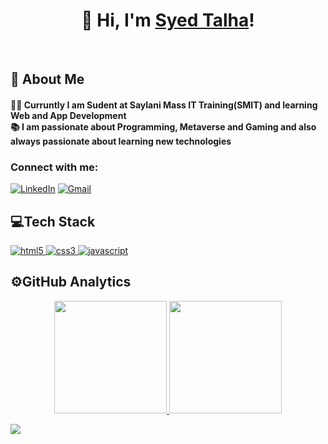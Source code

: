<h1 align="center">👋 Hi, I'm <a href="https://www.linkedin.com/in/talhashah-dev/">Syed Talha</a>!</h1>



<br />

## 🚀 About Me
 <h4>👨‍💻 Curruntly I am Sudent at Saylani Mass IT Training(SMIT) and learning Web and App Development</br>
📚  I am passionate about Programming, Metaverse and Gaming and also always passionate about learning new technologies</h4>
 
<h3 align="left">Connect with me:</h3>
<div align="left">
  <a href="https://www.linkedin.com/in/talhashah-dev/"><img alt="LinkedIn" src="https://img.shields.io/badge/linkedin-%230077B5.svg?style=for-the-badge&logo=linkedin&logoColor=white"/></a>
  <a href="mailto:syedt.in00@gmail.com"><img alt="Gmail" src="https://img.shields.io/badge/Gmail-D14836?style=for-the-badge&logo=gmail&logoColor=white"/></a>
</div>

## 💻Tech Stack

<p align="left">
<a href="https://www.w3.org/html/" > <img src="https://img.shields.io/badge/HTML5-E34F26?style=for-the-badge&logo=html5&logoColor=white" alt="html5" /> </a>
<a href="https://www.w3schools.com/css/"> <img src="https://img.shields.io/badge/CSS3-1572B6?style=for-the-badge&logo=css3&logoColor=white" alt="css3" /> </a>
<a href="https://developer.mozilla.org/en-US/docs/Web/JavaScript" ><img src="https://img.shields.io/badge/JavaScript-F7DF1E?style=for-the-badge&logo=javascript&logoColor=black" alt="javascript"/> </a>
</p>


## ⚙️GitHub Analytics

<p align="center">
 <a href="https://github.com/talhashah-dev">  
  <img height="180em" src="https://github-readme-stats-eight-theta.vercel.app/api/top-langs/?username=talhashah-dev&layout=compact&langs_count=8&theme=algolia"/>
  <img height="180em" src="https://github-readme-streak-stats.herokuapp.com/?user=talhashah-dev&theme=algolia&hide_border=false"/>
 </a>
 </p>
 

 <img src="https://user-images.githubusercontent.com/73097560/115834477-dbab4500-a447-11eb-908a-139a6edaec5c.gif"></a>


